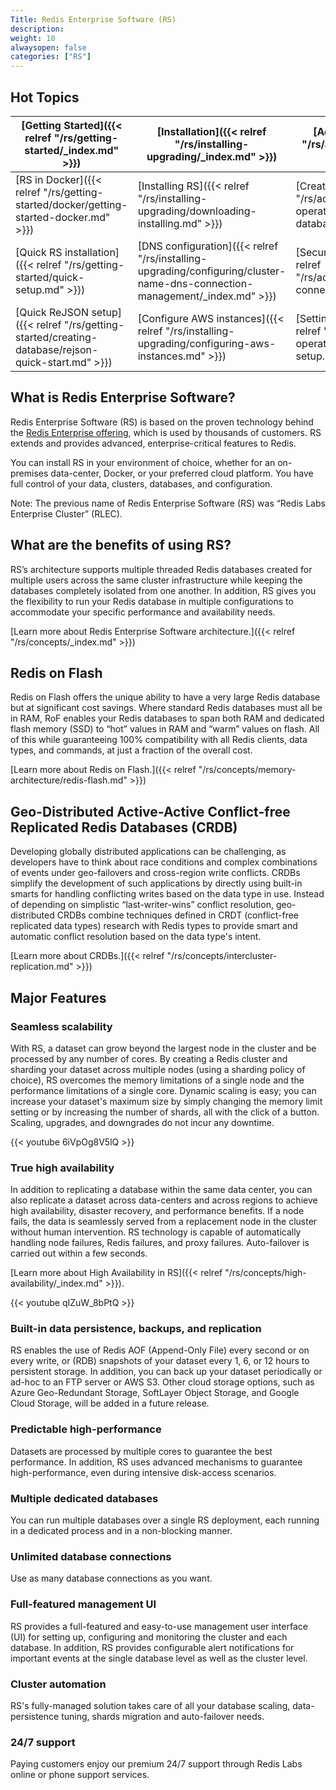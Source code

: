 ```yaml
---
Title: Redis Enterprise Software (RS)
description: 
weight: 10
alwaysopen: false
categories: ["RS"]
---
```

## Hot Topics
| [Getting Started]({{< relref "/rs/getting-started/_index.md" >}}) | [Installation]({{< relref "/rs/installing-upgrading/_index.md" >}}) | [Administration]({{< relref "/rs/administering/_index.md" >}}) | [Concepts]({{< relref "/rs/concepts/_index.md" >}}) |
| ----- | ----- | ----- | ----- |
| [RS in Docker]({{< relref "/rs/getting-started/docker/getting-started-docker.md" >}}) | [Installing RS]({{< relref "/rs/installing-upgrading/downloading-installing.md" >}}) | [Creating a database]({{< relref "/rs/administering/database-operations/creating-database.md" >}}) | [Redis on Flash]({{< relref "/rs/concepts/memory-architecture/redis-flash.md" >}}) |
| [Quick RS installation]({{< relref "/rs/getting-started/quick-setup.md" >}}) | [DNS configuration]({{< relref "/rs/installing-upgrading/configuring/cluster-name-dns-connection-management/_index.md" >}}) | [Securing client connections]({{< relref "/rs/administering/security/client-connections.md" >}}) | [RS on Kubernetes]({{< relref "/rs/concepts/kubernetes-architecture/_index.md" >}}) |
| [Quick ReJSON setup]({{< relref "/rs/getting-started/creating-database/rejson-quick-start.md" >}}) | [Configure AWS instances]({{< relref "/rs/installing-upgrading/configuring-aws-instances.md" >}}) | [Setting up a new cluster]({{< relref "/rs/administering/cluster-operations/new-cluster-setup.md" >}}) | [Clustering]({{< relref "/rs/concepts/high-availability/clustering.md" >}}) |

## What is Redis Enterprise Software?

Redis Enterprise Software (RS) is based on the proven technology behind the [Redis Enterprise offering](https://redislabs.com/why-redis/redis-enterprise/), which is used by thousands of customers. RS extends and provides advanced, enterprise-critical features to Redis.

You can install RS in your environment of choice, whether for an on-premises data-center, Docker, or your preferred cloud platform. You have full control of your data, clusters, databases, and configuration.

Note: The previous name of Redis Enterprise Software (RS) was “Redis Labs Enterprise Cluster” (RLEC).

## What are the benefits of using RS?

RS’s architecture supports multiple threaded Redis databases created for multiple users across the same cluster infrastructure while keeping the databases completely isolated from one another. In addition, RS gives you the flexibility to run your Redis database in multiple configurations to accommodate your specific performance and availability needs.

[Learn more about Redis Enterprise Software architecture.]({{< relref "/rs/concepts/_index.md" >}})

## Redis on Flash

Redis on Flash offers the unique ability to have a very large Redis database but at significant cost savings. Where standard Redis databases must all be in RAM, RoF enables your Redis databases to span both RAM and dedicated flash memory (SSD) to “hot” values in RAM and “warm” values on flash. All of this while guaranteeing 100% compatibility with all Redis clients, data types, and commands, at just a fraction of the overall cost.

[Learn more about Redis on Flash.]({{< relref "/rs/concepts/memory-architecture/redis-flash.md" >}})

## Geo-Distributed Active-Active Conflict-free Replicated Redis Databases (CRDB)

Developing globally distributed applications can be challenging, as developers have to think about race conditions and complex combinations of events under geo-failovers and cross-region write conflicts. CRDBs simplify the development of such applications by directly using built-in smarts for handling conflicting writes based on the data type in use. Instead of depending on simplistic “last-writer-wins” conflict resolution, geo-distributed CRDBs combine techniques defined in CRDT (conflict-free replicated data types) research with Redis types to provide smart and automatic conflict resolution based on the data type's intent.

[Learn more about CRDBs.]({{< relref "/rs/concepts/intercluster-replication.md" >}})

## Major Features

### Seamless scalability

With RS, a dataset can grow beyond the largest node in the cluster and
be processed by any number of cores. By creating a Redis cluster and
sharding your dataset across multiple nodes (using a sharding policy of
choice), RS overcomes the memory limitations of a single node and the
performance limitations of a single core. Dynamic scaling is easy; you
can increase your dataset's maximum size by simply changing the memory
limit setting or by increasing the number of shards, all with the click of a
button. Scaling, upgrades, and downgrades do not incur any downtime.

{{< youtube 6iVpOg8V5lQ >}}

### True high availability

In addition to replicating a database within the same data center, you
can also replicate a dataset across data-centers and across regions to
achieve high availability, disaster recovery, and performance benefits.
If a node fails, the data is seamlessly served from a replacement node
in the cluster without human intervention. RS technology is capable of
automatically handling node failures, Redis failures, and proxy
failures. Auto-failover is carried out within a few seconds.

[Learn more about High Availability in RS]({{< relref "/rs/concepts/high-availability/_index.md" >}}).

{{< youtube qIZuW_8bPtQ >}}

### Built-in data persistence, backups, and replication

RS enables the use of Redis AOF (Append-Only File) every second or on
every write, or (RDB) snapshots of your dataset every 1, 6, or 12 hours
to persistent storage. In addition, you can back up your dataset
periodically or ad-hoc to an FTP server or AWS S3. Other cloud storage
options, such as Azure Geo-Redundant Storage, SoftLayer Object Storage,
and Google Cloud Storage, will be added in a future release.

### Predictable high-performance

Datasets are processed by multiple cores to guarantee the best
performance. In addition, RS uses advanced mechanisms to guarantee
high-performance, even during intensive disk-access scenarios.

### Multiple dedicated databases

You can run multiple databases over a single RS deployment, each running
in a dedicated process and in a non-blocking manner.

### Unlimited database connections

Use as many database connections as you want.

### Full-featured management UI

RS provides a full-featured and easy-to-use management user interface
(UI) for setting up, configuring and monitoring the cluster and each
database. In addition, RS provides configurable alert notifications for
important events at the single database level as well as the cluster
level.

### Cluster automation

RS's fully-managed solution takes care of all your database scaling,
data-persistence tuning, shards migration and auto-failover needs.

### 24/7 support

Paying customers enjoy our premium 24/7 support through Redis Labs online
or phone support services.
